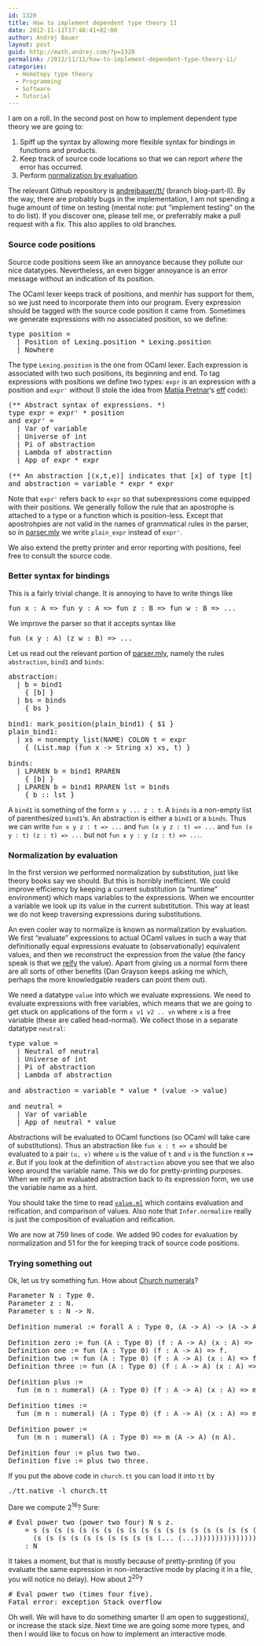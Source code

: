 ```yaml
---
id: 1320
title: How to implement dependent type theory II
date: 2012-11-11T17:48:41+02:00
author: Andrej Bauer
layout: post
guid: http://math.andrej.com/?p=1320
permalink: /2012/11/11/how-to-implement-dependent-type-theory-ii/
categories:
  - Homotopy type theory
  - Programming
  - Software
  - Tutorial
---
```

I am on a roll. In the second post on how to implement dependent type theory we are going to:

  1. Spiff up the syntax by allowing more flexible syntax for bindings in functions and products.
  2. Keep track of source code locations so that we can report _where_ the error has occurred.
  3. Perform [normalization by evaluation](http://en.wikipedia.org/wiki/Normalisation_by_evaluation).

<!--more-->

The relevant Github repository is [andrejbauer/tt/](https://github.com/andrejbauer/tt/tree/blog-part-II) (branch blog-part-II). By the way, there are probably bugs in the implementation, I am not spending a huge amount of time on testing (mental note: put &#8220;implement testing&#8221; on the to do list). If you discover one, please tell me, or preferrably make a pull request with a fix. This also applies to old branches.

### Source code positions

Source code positions seem like an annoyance because they pollute our nice datatypes. Nevertheless, an even bigger annoyance is an error message without an indication of its position.

The OCaml lexer keeps track of positions, and menhir has support for them, so we just need to incorporate them into our program. Every expression should be tagged with the source code position it came from. Sometimes we generate expressions with no associated position, so we define:

<pre class="brush: plain; title: ; notranslate" title="">type position =
  | Position of Lexing.position * Lexing.position
  | Nowhere
</pre>

The type `Lexing.position` is the one from OCaml lexer. Each expression is associated with two such positions, its beginning and end. To tag expressions with positions we define two types: `expr` is an expression with a position and `expr'` without (I stole the idea from [Matija Pretnar](http://matija.pretnar.info/)&#8216;s [eff](/eff/) code):

<pre class="brush: plain; title: ; notranslate" title="">(** Abstract syntax of expressions. *)
type expr = expr' * position
and expr' =
  | Var of variable
  | Universe of int
  | Pi of abstraction
  | Lambda of abstraction
  | App of expr * expr

(** An abstraction [(x,t,e)] indicates that [x] of type [t] is bound in [e]. *)
and abstraction = variable * expr * expr
</pre>

Note that `expr'` refers back to `expr` so that subexpressions come equipped with their positions. We generally follow the rule that an apostrophe is attached to a type or a function which is position-less. Except that apostrohpies are not valid in the names of grammatical rules in the parser, so in [parser.mly](https://github.com/andrejbauer/tt/blob/blog-part-II/parser.mly) we write `plain_expr` instead of `expr'`.

We also extend the pretty printer and error reporting with positions, feel free to consult the source code.

### Better syntax for bindings

This is a fairly trivial change. It is annoying to have to write things like

<pre class="brush: plain; title: ; notranslate" title="">fun x : A =&gt; fun y : A =&gt; fun z : B =&gt; fun w : B =&gt; ...
</pre>

We improve the parser so that it accepts syntax like

<pre class="brush: plain; title: ; notranslate" title="">fun (x y : A) (z w : B) =&gt; ...
</pre>

Let us read out the relevant portion of [parser.mly](https://github.com/andrejbauer/tt/blob/blog-part-II/parser.mly), namely the rules `abstraction`, `bind1` and `binds`:

<pre class="brush: plain; title: ; notranslate" title="">abstraction:
  | b = bind1
    { [b] }
  | bs = binds
    { bs }

bind1: mark_position(plain_bind1) { $1 }
plain_bind1:
  | xs = nonempty_list(NAME) COLON t = expr
    { (List.map (fun x -&gt; String x) xs, t) }

binds:
  | LPAREN b = bind1 RPAREN
    { [b] }
  | LPAREN b = bind1 RPAREN lst = binds
    { b :: lst }
</pre>

A `bind1` is something of the form `x y ... z : t`. A `binds` is a non-empty list of parenthesized `bind1`&#8216;s. An abstraction is either a `bind1` or a `binds`. Thus we can write `fun x y z : t => ...` and `fun (x y z : t) => ...` and `fun (x y : t) (z : t) => ...` but not `fun x y : y (z : t) => ...`.

### Normalization by evaluation

In the first version we performed normalization by substitution, just like theory books say we should. But this is horribly inefficient. We could improve efficiency by keeping a current substitution (a &#8220;runtime&#8221; environment) which maps variables to the expressions. When we encounter a variable we look up its value in the current substitution. This way at least we do not keep traversing expressions during substitutions.

An even cooler way to normalize is known as normalization by evaluation. We first &#8220;evaluate&#8221; expressions to actual OCaml values in such a way that definitionally equal expressions evaluate to (observationally) equivalent values, and then we reconstruct the expression from the value (the fancy speak is that we [reify](http://dictionary.reference.com/browse/reify) the value). Apart from giving us a normal form there are all sorts of other benefits (Dan Grayson keeps asking me which, perhaps the more knowledgable readers can point them out).

We need a datatype `value` into which we evaluate expressions. We need to evaluate expressions with free variables, which means that we are going to get stuck on applications of the form `x v1 v2 .. vn` where `x` is a free variable (these are called head-normal). We collect those in a separate datatype `neutral`:

<pre class="brush: plain; title: ; notranslate" title="">type value =
  | Neutral of neutral
  | Universe of int
  | Pi of abstraction
  | Lambda of abstraction

and abstraction = variable * value * (value -&gt; value)

and neutral =
  | Var of variable
  | App of neutral * value
</pre>

Abstractions will be evaluated to OCaml functions (so OCaml will take care of substitutions). Thus an abstraction like `fun x : t => e` should be evaluated to a pair `(u, v)` where `u` is the value of `t` and `v` is the function $x \mapsto e$. But if you look at the definition of `abstraction` above you see that we also keep around the variable name. This we do for pretty-printing purposes. When we reify an evaluated abstraction back to its expression form, we use the variable name as a hint.

You should take the time to read [`value.ml`](https://github.com/andrejbauer/tt/blob/blog-part-II/value.ml) which contains evaluation and reification, and comparison of values. Also note that `Infer.normalize` really is just the composition of evaluation and reification.

We are now at 759 lines of code. We added 90 codes for evaluation by normalization and 51 for the for keeping track of source code positions.

### Trying something out

Ok, let us try something fun. How about [Church numerals](http://en.wikipedia.org/wiki/Church_encoding)?

<pre class="brush: plain; title: ; notranslate" title="">Parameter N : Type 0.
Parameter z : N.
Parameter s : N -&gt; N.

Definition numeral := forall A : Type 0, (A -&gt; A) -&gt; (A -&gt; A).

Definition zero := fun (A : Type 0) (f : A -&gt; A) (x : A) =&gt; x.
Definition one := fun (A : Type 0) (f : A -&gt; A) =&gt; f.
Definition two := fun (A : Type 0) (f : A -&gt; A) (x : A) =&gt; f (f x).
Definition three := fun (A : Type 0) (f : A -&gt; A) (x : A) =&gt; f (f (f x)).

Definition plus :=
  fun (m n : numeral) (A : Type 0) (f : A -&gt; A) (x : A) =&gt; m A f (n A f x).

Definition times :=
  fun (m n : numeral) (A : Type 0) (f : A -&gt; A) (x : A) =&gt; m A (n A f) x.

Definition power :=
  fun (m n : numeral) (A : Type 0) =&gt; m (A -&gt; A) (n A).
  
Definition four := plus two two.
Definition five := plus two three.
</pre>

If you put the above code in `church.tt` you can load it into `tt` by

<pre class="brush: plain; title: ; notranslate" title="">./tt.native -l church.tt
</pre>

Dare we compute $2^{16}$? Sure:

<pre class="brush: plain; title: ; notranslate" title=""># Eval power two (power two four) N s z.
    = s (s (s (s (s (s (s (s (s (s (s (s (s (s (s (s (s (s (s (s (s (s (s (s (s (s (s (s
      (s (s (s (s (s (s (s (s (s (s (... (...)))))))))))))))))))))))))))))))))))))))
    : N
</pre>

It takes a moment, but that is mostly because of pretty-printing (if you evaluate the same expression in non-interactive mode by placing it in a file, you will notice no delay). How about $2^{20}$?

<pre class="brush: plain; title: ; notranslate" title=""># Eval power two (times four five).
Fatal error: exception Stack_overflow
</pre>

Oh well. We will have to do something smarter (I am open to suggestions), or increase the stack size. Next time we are going some more types, and then I would like to focus on how to implement an interactive mode.
